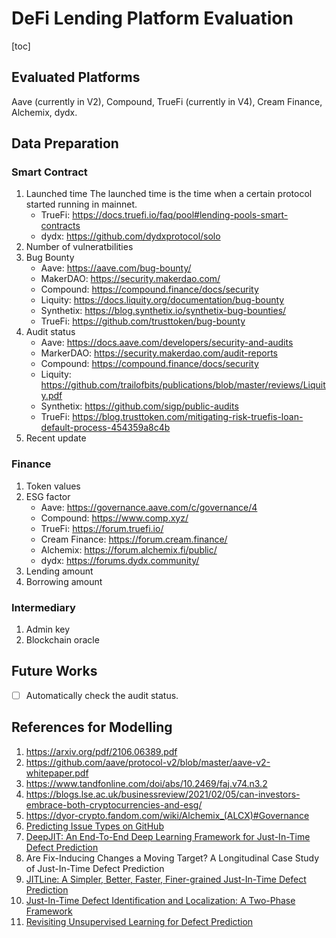 # DeFi Lending Platform Evaluation

[toc]

## Evaluated Platforms

Aave (currently in V2), Compound, TrueFi (currently in V4), Cream Finance, Alchemix, dydx.

## Data Preparation

### Smart Contract

1. Launched time
    The launched time is the time when a certain protocol started running in mainnet.
    - TrueFi: https://docs.truefi.io/faq/pool#lending-pools-smart-contracts
    - dydx: https://github.com/dydxprotocol/solo
2. Number of vulneratbilities
3. Bug Bounty
    - Aave: https://aave.com/bug-bounty/
    - MakerDAO: https://security.makerdao.com/
    - Compound: https://compound.finance/docs/security
    - Liquity: https://docs.liquity.org/documentation/bug-bounty
    - Synthetix: https://blog.synthetix.io/synthetix-bug-bounties/
    - TrueFi: https://github.com/trusttoken/bug-bounty
4. Audit status
    - Aave: https://docs.aave.com/developers/security-and-audits
    - MarkerDAO: https://security.makerdao.com/audit-reports
    - Compound: https://compound.finance/docs/security
    - Liquity: https://github.com/trailofbits/publications/blob/master/reviews/Liquity.pdf
    - Synthetix: https://github.com/sigp/public-audits
    - TrueFi: https://blog.trusttoken.com/mitigating-risk-truefis-loan-default-process-454359a8c4b
5. Recent update

### Finance

1. Token values
2. ESG factor
    - Aave: https://governance.aave.com/c/governance/4
    - Compound: https://www.comp.xyz/
    - TrueFi: https://forum.truefi.io/
    - Cream Finance: https://forum.cream.finance/
    - Alchemix: https://forum.alchemix.fi/public/
    - dydx: https://forums.dydx.community/
3. Lending amount
4. Borrowing amount

### Intermediary

1. Admin key
2. Blockchain oracle

## Future Works

- [ ] Automatically check the audit status.

## References for Modelling

1. https://arxiv.org/pdf/2106.06389.pdf
2. https://github.com/aave/protocol-v2/blob/master/aave-v2-whitepaper.pdf
3. https://www.tandfonline.com/doi/abs/10.2469/faj.v74.n3.2
4. https://blogs.lse.ac.uk/businessreview/2021/02/05/can-investors-embrace-both-cryptocurrencies-and-esg/
5. https://dyor-crypto.fandom.com/wiki/Alchemix_(ALCX)#Governance
6. [Predicting Issue Types on GitHub](https://arxiv.org/pdf/2107.09936.pdf)
7. [DeepJIT: An End-To-End Deep Learning Framework for Just-In-Time Defect Prediction](https://posl.ait.kyushu-u.ac.jp/~kamei/publications/Thong_MSR2019.pdf)
8. Are Fix-Inducing Changes a Moving Target? A Longitudinal Case Study of Just-In-Time Defect Prediction
9. [JITLine: A Simpler, Better, Faster, Finer-grained Just-In-Time Defect Prediction](https://arxiv.org/pdf/2103.07068.pdf)
10. [Just-In-Time Defect Identification and Localization: A Two-Phase Framework](https://pdfs.semanticscholar.org/34bd/efd6a79195aed8f3cecbfa2fe82ae4ccef7a.pdf?_ga=2.251218949.224539333.1635584133-1176253247.1635217848)
11. [Revisiting Unsupervised Learning for Defect Prediction](https://arxiv.org/pdf/1703.00132.pdf)